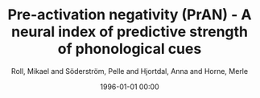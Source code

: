 ---
layout: post
title: Pre-activation negativity (PrAN) - A neural index of predictive strength of phonological cues

date: 1996-01-01 00:00
author: Roll, Mikael and Söderström, Pelle and Hjortdal, Anna and Horne, Merle
journal: Laboratory Phonology

link: https://doi.org/10.16995/labphon.6438

year: 2023
---